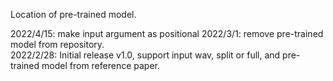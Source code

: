 Location of pre-trained model.  

2022/4/15: make input argument as positional
2022/3/1: remove pre-trained model from repository.  
2022/2/28: Initial release v1.0, support input wav, split or full, and pre-trained model from reference paper.  
